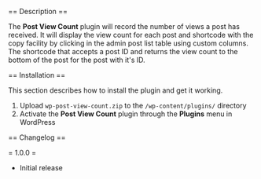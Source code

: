 == Description ==

The **Post View Count** plugin will record the number of views a post has received. It will display the view count for each post and shortcode with the copy facility by clicking in the admin post list table using custom columns. The shortcode that accepts a post ID and returns the view count to the bottom of the post for the post with it's ID.

== Installation ==

This section describes how to install the plugin and get it working.

1. Upload `wp-post-view-count.zip` to the `/wp-content/plugins/` directory
2. Activate the **Post View Count** plugin through the **Plugins** menu in WordPress


== Changelog ==

= 1.0.0 =
* Initial release